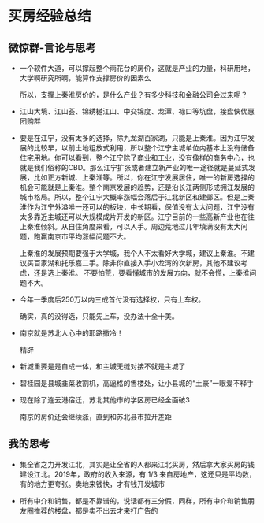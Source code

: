# 买房经验总结

## 微惊群-言论与思考

* 一个软件大道，可以撑起整个雨花台的房价，这就是产业的力量，科研用地，大学啊研究所啊，能算作支撑房价的因素么

  所以，支撑上秦淮房价的，是什么产业？有多少科技和金融公司会过来呢？

* 江山大境、江山荟、锦绣樾江山、中交锦度、龙潭、禄口等坑盘，接盘侠优惠团购群

* 要是在江宁，没有太多的选择，除九龙湖百家湖，只能是上秦淮。因为江宁发展的比较早，以前土地粗放式利用，所以整个江宁主城单位内基本上没有储备住宅用地。你可以看到，整个江宁除了商业和工业，没有像样的商务中心，也就是我们俗称的CBD。那么江宁扩张或者建立新产业的唯一途径就是蔓延式发展，比如正方新城、上秦淮等。所以，你在江宁发展居住，唯一的新房选择的机会可能就是上秦淮。整个南京发展的趋势，还是沿长江两侧形成拥江发展的城市格局。所以，整个江宁大概率涨幅会落后于江北新区和建邺区。但是上秦淮作为江宁外溢唯一还可以的板块，中长期看，保值没有太大问题，江宁没有太多靠近主城还可以大规模成片开发的新区。江宁目前的一些高新产业也在往上秦淮倾斜。从自住角度来看，可以入手。周边荒地过几年填满没有太大问题，跑赢南京市平均涨幅问题不大。

  上秦淮的发展预期要强于大学城，我个人不太看好大学城，建议上秦淮。不建议买百家湖和托乐嘉二手。除非你直接入手小龙湾的次新房，其他不建议考虑，还是选上秦淮。 不要怕荒，要看懂城市的发展方向，就不会慌，上秦淮问题不大。
  
* 今年一季度后250万以内三成首付没有选择权，只有上车权。

  确实，真的没得选，只能先上车，没办法十全十美。
  
* 南京就是苏北人心中的耶路撒冷！

  精辟

* 新城重要是是自成一体，和主城无缝对接不就是主城了

* 碧桂园是县城韭菜收割机，高逼格的售楼处，让小县城的“土豪”一眼爱不释手

* 现在除了连云港宿迁，苏北其他市的学区房已经全面破3

  南京的房价还会继续涨，直到和苏北县市拉开差距	

## 我的思考

* 集全省之力开发江北，其实是让全省的人都来江北买房，然后拿大家买房的钱建设江北。2019年，政府的收入来源，有 1/3 来自房地产，这还只是平均数，有的地方更夸张。卖地来钱快，才有钱开发城市

* 所有中介和销售，都是不靠谱的，说话都有三分假，同样，所有中介和销售朋友圈推荐的楼盘，都是卖不出去才来打广告的

  

